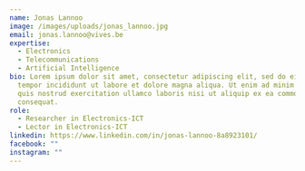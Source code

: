 ```yaml
---
name: Jonas Lannoo
image: /images/uploads/jonas_lannoo.jpg
email: jonas.lannoo@vives.be
expertise:
  - Electronics
  - Telecommunications
  - Artificial Intelligence
bio: Lorem ipsum dolor sit amet, consectetur adipiscing elit, sed do eiusmod
  tempor incididunt ut labore et dolore magna aliqua. Ut enim ad minim veniam,
  quis nostrud exercitation ullamco laboris nisi ut aliquip ex ea commodo
  consequat.
role:
  - Researcher in Electronics-ICT
  - Lector in Electronics-ICT
linkedin: https://www.linkedin.com/in/jonas-lannoo-8a8923101/
facebook: ""
instagram: ""
---
```

